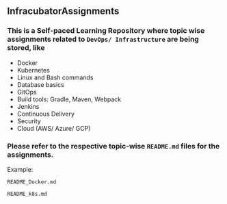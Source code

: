 ## InfracubatorAssignments

### This is a Self-paced Learning Repository where topic wise assignments related to `DevOps/ Infrastructure` are being stored, like

- Docker
- Kubernetes
- Linux and Bash commands
- Database basics
- GitOps
- Build tools: Gradle, Maven, Webpack
- Jenkins
- Continuous Delivery
- Security
- Cloud (AWS/ Azure/ GCP)

### Please refer to the respective topic-wise `README.md` files for the assignments.

Example: 

``README_Docker.md``

``README_k8s.md``